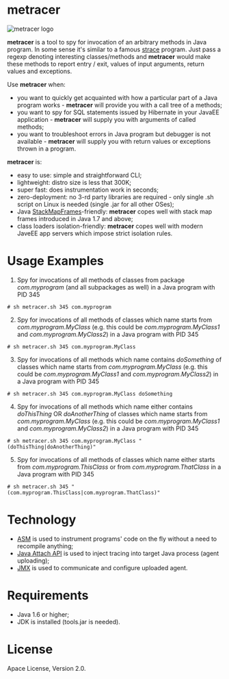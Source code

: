 # metracer
![metracer logo](http://develorium.com/wp-content/uploads/2015/11/metracer.png)

**metracer** is a tool to spy for invocation of an arbitrary methods in Java program. In some sense it's similar to a famous [strace] program. Just pass a regexp denoting interesting classes/methods and **metracer** would make these methods to report entry / exit, values of input arguments, return values and exceptions. 

Use **metracer** when:
 - you want to quickly get acquainted with how a particular part of a Java program works - **metracer** will provide you with a call tree of a methods;
 - you want to spy for SQL statements issued by Hibernate in your JavaEE application - **metracer** will supply you with arguments of called methods;
 - you want to troubleshoot errors in Java program but debugger is not available - **metracer** will supply you with return values or exceptions thrown in a program.

**metracer** is:
- easy to use: simple and straightforward CLI;
- lightweight: distro size is less that 300K;
- super fast: does instrumentation work in seconds;
- zero-deployment: no 3-rd party libraries are required - only single .sh script on Linux is needed (single .jar for all other OSes);
- Java [StackMapFrames]-friendly: **metracer** copes well with stack map frames introduced in Java 1.7 and above;
- class loaders isolation-friendly: **metracer** copes well with modern JaveEE app servers which impose strict isolation rules.

# Usage Examples
1) Spy for invocations of all methods of classes from package *com.myprogram* (and all subpackages as well) in a Java program with PID 345

`# sh metracer.sh 345 com.myprogram`

2) Spy for invocations of all methods of classes which name starts from *com.myprogram.MyClass* (e.g. this could be *com.myprogram.MyClass1* and *com.myprogram.MyClass2*) in a Java program with PID 345

`# sh metracer.sh 345 com.myprogram.MyClass`

3) Spy for invocations of all methods which name contains *doSomething* of classes which name starts from *com.myprogram.MyClass* (e.g. this could be *com.myprogram.MyClass1* and *com.myprogram.MyClass2*) in a Java program with PID 345

`# sh metracer.sh 345 com.myprogram.MyClass doSomething`

4) Spy for invocations of all methods which name either contains *doThisThing* OR *doAnotherThing* of classes which name starts from *com.myprogram.MyClass* (e.g. this could be *com.myprogram.MyClass1* and *com.myprogram.MyClass2*) in a Java program with PID 345

`# sh metracer.sh 345 com.myprogram.MyClass "(doThisThing|doAnotherThing)"`

5) Spy for invocations of all methods of classes which name either starts from *com.myprogram.ThisClass* or from *com.myprogram.ThatClass* in a Java program with PID 345

`# sh metracer.sh 345 "(com.myprogram.ThisClass|com.myprogram.ThatClass)"`


# Technology
- [ASM] is used to instrument programs' code on the fly without a need to recompile anything;
- [Java Attach API] is used to inject tracing into target Java process (agent uploading);
- [JMX] is used to communicate and configure uploaded agent.

# Requirements
- Java 1.6 or higher;
- JDK is installed (tools.jar is needed).

# License
Apace License, Version 2.0.

[strace]: <http://linux.die.net/man/1/strace>
[StackMapFrames]: http://stackoverflow.com/questions/25109942/is-there-a-better-explanation-of-stack-map-frames
[ASM]: <http://asm.ow2.org/>
[Java Attach API]: https://docs.oracle.com/javase/7/docs/jdk/api/attach/spec/com/sun/tools/attach/VirtualMachine.html
[JMX]: http://www.oracle.com/technetwork/articles/java/javamanagement-140525.html
